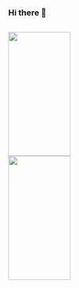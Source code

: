 ### Hi there 👋

##

<div>
  <a href="https://github.com/carolinalunardi">
  <img width="50%" height="250px" src="http://github-readme-stats.vercel.app/api/top-langs/?username=carolinalunardi&layout=compact&langs_count-16&theme=dracula&hide_border=true"/>
  <img width="50%" height="250px" src="http://github-readme-stats.vercel.app/api?username=carolinalunardi&show_icons=true&theme=dracula&include_all_commits=true&count_private=false&hide_border=true"/>
</div>
